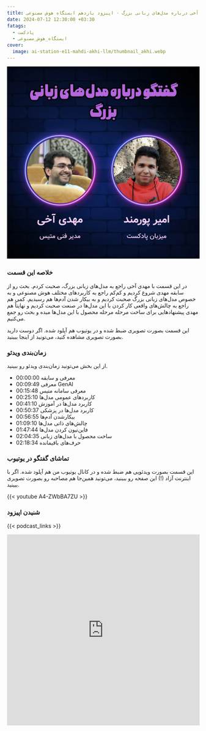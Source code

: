 ```yaml
---
title: گفتگو با مهدی آخی درباره مدل‌های زبانی بزرگ - اپیزود یازدهم ایستگاه هوش مصنوعی
date: 2024-07-12 12:30:00 +03:30
fatags:
  - پادکست
  - ایستگاه_هوش_مصنوعی
cover:
  image: ai-station-e11-mahdi-akhi-llm/thumbnail_akhi.webp
---
```


![](thumbnail_akhi.webp)


### خلاصه این قسمت

در این قسمت با مهدی آخی راجع به مدل‌های زبانی بزرگ، صحبت کردم. بحث رو از سابقه مهدی شروع کردیم و کم‌کم راجع به کاربردهای مختلف هوش مصنوعی و به خصوص مدل‌های زبانی بزرگ صحبت کردیم و به بیکار شدن آدم‌ها هم رسیدیم. کمی هم راجع به چالش‌های واقعی کار کردن با این مدل‌ها در صنعت صحبت کردیم و نهایتاً هم مهدی پیشنهادهایی برای ساخت مرحله مرحله محصول با این مدل‌ها میده و بحث رو جمع می‌کنیم. 

این قسمت بصورت تصویری ضبط شده و در یوتیوب هم آپلود شده. اگر دوست دارید بصورت تصویری مشاهده کنید، می‌تونید از اینجا ببینید. 


### زمان‌بندی ویدئو
 از این بخش می‌تونید زمان‌بندی ویدئو رو ببینید. 

- 00:00:00 معرفی و سابقه
- 00:09:49 معرفی GenAI
- 00:15:48 معرفی سامانه متیس
- 00:25:10 کاربردهای عمومی مدل‌‌ها
- 00:41:10 کاربرد مدل‌ها در آموزش
- 00:50:37 کاربرد مدل‌ها در پزشکی 
- 00:56:55 بیکارشدن آدم‌ها 
- 01:09:10 چالش‌های ذاتی مدل‌ها 
- 01:47:44 فاین‌تیون‌ کردن مدل‌ها 
- 02:04:35 ساخت محصول با مدل‌های زبانی
- 02:18:34 حرف‌های باقیمانده

### تماشای گفتگو در یوتیوب
این قسمت بصورت ویدئویی هم ضبط شده و در کانال یوتیوب من هم آپلود شده. اگر با اینترنت آزاد (!) این صفحه رو ببینید، می‌تونید همین‌جا هم مصاحبه رو بصورت تصویری  ببینید. 

{{< youtube A4-ZWbBA7ZU >}}

### شنیدن اپیزود

{{< podcast_links >}}

<iframe src="https://castbox.fm/app/castbox/player/id5618013/id718766122?v=8.22.11&autoplay=0" frameborder="0" width="100%" height="500"></iframe>
